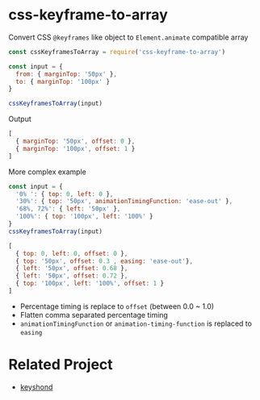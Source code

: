 # css-keyframe-to-array

Convert CSS `@keyframes` like object to `Element.animate` compatible array

```js
const cssKeyframesToArray = require('css-keyframe-to-array')

const input = {
  from: { marginTop: '50px' },
  to: { marginTop: '100px' }
}

cssKeyframesToArray(input)
```

Output

```js
[
  { marginTop: '50px', offset: 0 },
  { marginTop: '100px', offset: 1 }
]
```

More complex example

```js
const input = {
  '0% ': { top: 0, left: 0 },
  '30%': { top: '50px', animationTimingFunction: 'ease-out' },
  '68%, 72%': { left: '50px' },
  '100%': { top: '100px', left: '100%' }
}
cssKeyframesToArray(input)
```

```js
[
  { top: 0, left: 0, offset: 0 },
  { top: '50px', offset: 0.3 , easing: 'ease-out'},
  { left: '50px', offset: 0.68 },
  { left: '50px', offset: 0.72 },
  { top: '100px', left: '100%', offset: 1 }
]
```
- Percentage timing is replace to `offset` (between 0.0 ~ 1.0)
- Flatten comma separated percentage timing
- `animationTimingFunction` or `animation-timing-function` is replaced to `easing`

# Related Project

- [keyshond](https://github.com/inuscript/keyshond)